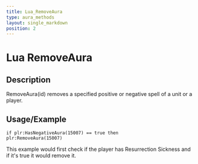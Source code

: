 ```yaml
---
title: Lua_RemoveAura
type: aura_methods
layout: single_markdown
position: 2
---
```


# Lua RemoveAura

## Description

RemoveAura(id) removes a specified positive or negative spell of a unit or a player.

## Usage/Example

```
if plr:HasNegativeAura(15007) == true then
plr:RemoveAura(15007)
```

This example would first check if the player has Resurrection Sickness and if it's true it would remove it.
